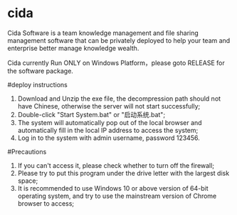 # cida
Cida Software is a team knowledge management and file sharing management software that can be privately deployed to help your team and enterprise better manage knowledge wealth.

Cida currently Run ONLY on Windows Platform，please goto RELEASE for the software package. 

#deploy instructions
1. Download and Unzip the exe file, the decompression path should not have Chinese, otherwise the server will not start successfully;
2. Double-click "Start System.bat" or "启动系统.bat";
3. The system will automatically pop out of the local browser and automatically fill in the local IP address to access the system;
4. Log in to the system with admin username, password 123456.

#Precautions
1. If you can't access it, please check whether to turn off the firewall;
2. Please try to put this program under the drive letter with the largest disk space;
3. It is recommended to use Windows 10 or above version of 64-bit operating system, and try to use the mainstream version of Chrome browser to access;
